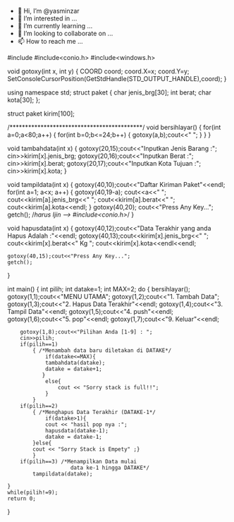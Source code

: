 - 👋 Hi, I’m @yasminzar
- 👀 I’m interested in ...
- 🌱 I’m currently learning ...
- 💞️ I’m looking to collaborate on ...
- 📫 How to reach me ...

<!---
yasminzar/yasminzar is a ✨ special ✨ repository because its `README.md` (this file) appears on your GitHub profile.
You can click the Preview link to take a look at your changes.
--->
#include<iostream>
#include<conio.h>
#include<windows.h>


void gotoxy(int x, int y)
{
    COORD coord;
    coord.X=x;
    coord.Y=y;
    SetConsoleCursorPosition(GetStdHandle(STD_OUTPUT_HANDLE),coord);
}


using namespace std;
struct paket
{
    char jenis_brg[30];
    int berat;
    char kota[30];
};

struct paket kirim[100];

/*******************************************/
void bersihlayar()
{
    for(int a=0;a<80;a++)
    {
        for(int b=0;b<=24;b++)
        {
            gotoxy(a,b);cout<<" ";
        }
    }
}

void tambahdata(int x)
{
    gotoxy(20,15);cout<<"Inputkan Jenis Barang    :";
    cin>>kirim[x].jenis_brg;
    gotoxy(20,16);cout<<"Inputkan Berat           :";
    cin>>kirim[x].berat;
    gotoxy(20,17);cout<<"Inputkan Kota Tujuan     :";
    cin>>kirim[x].kota;
}

void tampildata(int x)
{
    gotoxy(40,10);cout<<"Daftar Kiriman Paket"<<endl;
    for(int a=1; a<x; a++)
    {
        gotoxy(40,19-a);
        cout<<a<<" ";
        cout<<kirim[a].jenis_brg<<" ";
        cout<<kirim[a].berat<<" ";
        cout<<kirim[a].kota<<endl;
    }
    gotoxy(40,20);
    cout<<"Press Any Key...";
    getch();
    /*harus Ijin --> #include<conio.h>*/
}

void hapusdata(int x)
{
    gotoxy(40,12);cout<<"Data Terakhir yang anda Hapus Adalah :"<<endl;
    gotoxy(40,13);cout<<kirim[x].jenis_brg<<" ";
    cout<<kirim[x].berat<<" Kg ";
    cout<<kirim[x].kota<<endl<<endl;

    gotoxy(40,15);cout<<"Press Any Key...";
    getch();


}

int main()
{
    int pilih;
    int datake=1;
    int MAX=2;
    do
    {
        bersihlayar();
        gotoxy(1,1);cout<<"MENU UTAMA";
        gotoxy(1,2);cout<<"1. Tambah Data";
        gotoxy(1,3);cout<<"2. Hapus Data Terakhir"<<endl;
        gotoxy(1,4);cout<<"3. Tampil Data"<<endl;
        gotoxy(1,5);cout<<"4. push"<<endl;
        gotoxy(1,6);cout<<"5. pop"<<endl;
        gotoxy(1,7);cout<<"9. Keluar"<<endl;

        gotoxy(1,8);cout<<"Pilihan Anda [1-9] : ";
        cin>>pilih;
        if(pilih==1)
            { /*Menambah data baru diletakan di DATAKE*/
                if(datake<=MAX){
                tambahdata(datake);
                datake = datake+1;
               }
                else{
                    cout << "Sorry stack is full!!";
                }
            }
        if(pilih==2)
            { /*Menghapus Data Terakhir (DATAKE-1*/
                if(datake>1){
                cout << "hasil pop nya :";
                hapusdata(datake-1);
                datake = datake-1;
            }else{
            cout << "Sorry Stack is Empety" ;}
            }
        if(pilih==3) /*Menampilkan Data mulai
                        data ke-1 hingga DATAKE*/
            tampildata(datake);

    }
    while(pilih!=9);
    return 0;
}

